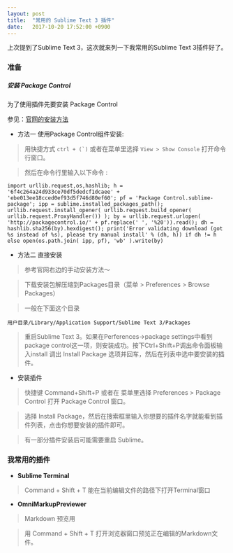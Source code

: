 ```yaml
---
layout: post
title:  "常用的 Sublime Text 3 插件"
date:   2017-10-20 17:52:00 +0900
---
```

上次提到了Sublime Text 3，这次就来列一下我常用的Sublime Text 3插件好了。

### 准备

##### 安装 Package Control

为了使用插件先要安装 Package Control

参见：[官网的安装方法][package_control_3]

- 方法一 使用Package Control组件安装: 

> 用快捷方式 ``ctrl + (`)`` 或者在菜单里选择 `View > Show Console` 打开命令行窗口。

> 然后在命令行里输入以下命令 : 

```
import urllib.request,os,hashlib; h = '6f4c264a24d933ce70df5dedcf1dcaee' + 'ebe013ee18cced0ef93d5f746d80ef60'; pf = 'Package Control.sublime-package'; ipp = sublime.installed_packages_path(); urllib.request.install_opener( urllib.request.build_opener( urllib.request.ProxyHandler()) ); by = urllib.request.urlopen( 'http://packagecontrol.io/' + pf.replace(' ', '%20')).read(); dh = hashlib.sha256(by).hexdigest(); print('Error validating download (got %s instead of %s), please try manual install' % (dh, h)) if dh != h else open(os.path.join( ipp, pf), 'wb' ).write(by)
```

- 方法二 直接安装

> 参考官网右边的手动安装方法～

> 下载安装包解压缩到Packages目录（菜单 > Preferences > Browse Packages）

> 一般在下面这个目录
```
用户目录/Library/Application Support/Sublime Text 3/Packages
```

> 重启Sublime Text 3。如果在Perferences->package settings中看到package control这一项，则安装成功。按下Ctrl+Shift+P调出命令面板输入install 调出 Install Package 选项并回车，然后在列表中选中要安装的插件。

* 安装插件

> 快捷键 Command+Shift+P 或者在 菜单里选择 Preferences > Package Control 打开 Package Control 窗口。

> 选择 Install Package，然后在搜索框里输入你想要的插件名字就能看到插件列表，点击你想要安装的插件即可。

> 有一部分插件安装后可能需要重启 Sublime。

### 我常用的插件

* **Sublime Terminal**

> Command + Shift + T 能在当前编辑文件的路径下打开Terminal窗口

* **OmniMarkupPreviewer**

> Markdown 预览用

> 用 Command + Shift + T 打开浏览器窗口预览正在编辑的Markdown文件。

[package_control_3]: https://packagecontrol.io/installation#st3
